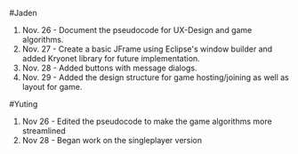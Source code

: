 #Jaden
1. Nov. 26 - Document the pseudocode for UX-Design and game algorithms.
2. Nov. 27 - Create a basic JFrame using Eclipse's window builder and added Kryonet library for future implementation.
3. Nov. 28 - Added buttons with message dialogs.
4. Nov. 29 - Added the design structure for game hosting/joining as well as layout for game.





#Yuting
1. Nov 26 - Edited the pseudocode to make the game algorithms more streamlined
2. Nov 28 - Began work on the singleplayer version
